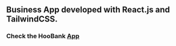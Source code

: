 ## Business App developed with React.js and TailwindCSS.

### Check the HooBank [App](https://business-app-six.vercel.app/)
